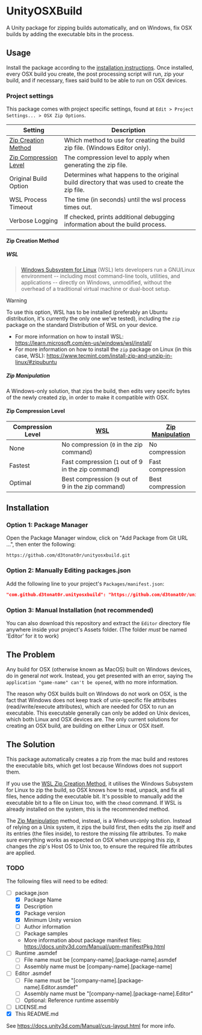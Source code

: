 # UnityOSXBuild

A Unity package for zipping builds automatically, and on Windows, fix OSX builds by adding the executable bits in the process.

## Usage

Install the package according to the [installation instructions](#installation). Once installed, every OSX build you create, the post processing script will run, zip your build, and if necessary, fixes said build to be able to run on OSX devices.

### Project settings

This package comes with project specific settings, found at `Edit > Project Settings... > OSX Zip Options`.

|Setting|Description
|---|---
|[Zip Creation Method](#zip-creation-method)|Which method to use for creating the build zip file. (Windows Editor only).
|[Zip Compression Level](#zip-compression-level)|The compression level to apply when generating the zip file.
|Original Build Option|Determines what happens to the original build directory that was used to create the zip file.
|WSL Process Timeout|The time (in seconds) until the wsl process times out.
|Verbose Logging|If checked, prints additional debugging information about the build process.

#### Zip Creation Method

##### WSL

> [Windows Subsystem for Linux](https://learn.microsoft.com/en-us/windows/wsl/) (WSL) lets developers run a GNU/Linux environment -- including most command-line tools, utilities, and applications -- directly on Windows, unmodified, without the overhead of a traditional virtual machine or dual-boot setup.

> [!WARNING]
> To use this option, WSL has to be installed (preferably an Ubuntu distribution, it's currently the only one we've tested), including the `zip` package on the standard Distribution of WSL on your device.
> 
> - For more information on how to install WSL: https://learn.microsoft.com/en-us/windows/wsl/install/
> - For more information on how to install the `zip` package on Linux (in this case, WSL): https://www.tecmint.com/install-zip-and-unzip-in-linux/#zipubuntu

##### Zip Manipulation

A Windows-only solution, that zips the build, then edits very specifc bytes of the newly created zip, in order to make it compatible with OSX.

#### Zip Compression Level

|Compression Level|[WSL](#wsl)|[Zip Manipulation](#zip-manipulation)
|---|---|---
|None|No compression (`0` in the zip command)|No compression
|Fastest|Fast compression (`1` out of 9 in the zip command)|Fast compression
|Optimal|Best compression (`9` out of 9 in the zip command)|Best compression

## Installation

### Option 1: Package Manager

Open the Package Manager window, click on "Add Package from Git URL ...", then enter the following:
```
https://github.com/d3tonat0r/unityosxbuild.git
```

### Option 2: Manually Editing packages.json

Add the following line to your project's `Packages/manifest.json`:

```json
"com.github.d3tonat0r.unityosxbuild": "https://github.com/d3tonat0r/unityosxbuild.git"
```

### Option 3: Manual Installation (not recommended)

You can also download this repository and extract the `Editor` directory file anywhere inside your project's Assets folder. (The folder _must_ be named 'Editor' for it to work)

## The Problem

Any build for OSX (otherwise known as MacOS) built on Windows devices, do in general *not* work. Instead, you get presented with an error, saying `The application "game-name" can't be opened`, with no more information.

The reason why OSX builds built on Windows do not work on OSX, is the fact that Windows does not keep track of unix-specific file attributes (read/write/execute attributes), which are needed for OSX to run an executable. This executable generally can only be added on Unix devices, which both Linux and OSX devices are. The only current solutions for creating an OSX build, are building on either Linux or OSX itself.

## The Solution

This package automatically creates a zip from the mac build and restores the executable bits, which get lost because Windows does not support them.

If you use the [WSL Zip Creation Method](#wsl), it utilises the Windows Subsystem for Linux to zip the build, so OSX knows how to read, unpack, and fix all files, hence adding the executable bit. It's possible to manually add the executable bit to a file on Linux too, with the `chmod` command. If WSL is already installed on the system, this is the recommended method.

The [Zip Manipulation](#zip-manipulation) method, instead, is a Windows-only solution. Instead of relying on a Unix system, it zips the build first, then edits the zip itself and its entries (the files inside), to restore the missing file attributes. To make sure everything works as expected on OSX when unzipping this zip, it changes the zip's Host OS to Unix too, to ensure the required file attributes are applied.

### TODO

The following files will need to be edited:

- [ ] package.json
  - [x] Package Name
  - [x] Description
  - [x] Package version
  - [x] Minimum Unity version
  - [ ] Author information
  - [ ] Package samples
  - More information about package manifest files: https://docs.unity3d.com/Manual/upm-manifestPkg.html
- [ ] Runtime .asmdef
  - [ ] File name must be [company-name].[package-name].asmdef
  - [ ] Assembly name must be [company-name].[package-name]
- [ ] Editor .asmdef
  - [ ] File name must be "[company-name].[package-name].Editor.asmdef"
  - [ ] Assembly name must be "[company-name].[package-name].Editor"
  - [ ] Optional: Reference runtime assembly
- [ ] LICENSE.md
- [x] This README.md

See https://docs.unity3d.com/Manual/cus-layout.html for more info.